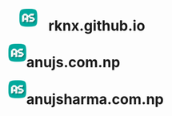 <img align="left" style="margin:22px" width="36" height="36" src="img/logo48.png" alt="Anuj Sharma">

# rknx.github.io

<img align="left" width="36" height="36" src="img/logo48.png" alt="Anuj Sharma">

# anujs.com.np

<img align="left" width="36" height="36" src="img/logo48.png" alt="Anuj Sharma">

# anujsharma.com.np
